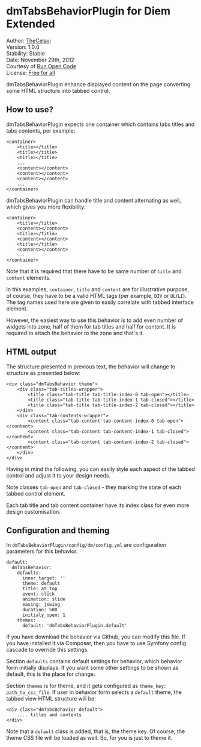 dmTabsBehaviorPlugin for Diem Extended
===============================

Author: [TheCelavi](http://www.runopencode.com/about/thecelavi)  
Version: 1.0.0  
Stability: Stable  
Date: November 29th, 2012  
Courtesy of [Run Open Code](http://www.runopencode.com)   
License: [Free for all](http://www.runopencode.com/terms-and-conditions/free-for-all)

dmTabsBehaviorPlugin enhance displayed content on the page converting some
HTML structure into tabbed control.

How to use?
---------------
dmTabsBehaviorPlugin expects one container which contains tabs titles and tabs contents,
per example:

	<container>
	    <title></title>
	    <title></title>
	    <title></title>
	    ...
	    <content></content>
	    <content></content>
	    <content></content>
	    ...
	</container>

dmTabsBehaviorPlugin can handle title and content alternating as well, which gives you
more flexibility:

	<container>
	    <title></title>
	    <content></content>
	    <title></title>
	    <content></content>
	    <title></title>
	    <content></content>
	    ...
	</container> 
	
Note that it is required that there have to be same number of `title` and `content` elements.

In this examples, `container`, `title` and `content` are for illustrative purpose, of course, they have to be a valid HTML tags (per example, `DIV` or `UL`/`LI`). The tag names used here 
are given to easily correlate with tabbed interface element.

However, the easiest way to use this behavior is to add even number of widgets into
zone, half of them for tab titles and half for content. It is required to attach the
behavior to the zone and that's it.

HTML output
---------------

The structure presented in previous text, the behavior will change to structure as 
presented below:

	<div class="dmTabsBehavior theme">
	    <div class="tab-titles-wrapper">
	        <title class="tab-title tab-title-index-0 tab-open"></title>    
	        <title class="tab-title tab-title-index-1 tab-closed"></title>    
	        <title class="tab-title tab-title-index-2 tab-closed"></title>
	    </div>
	    <div class="tab-contents-wrapper">
	        <content class="tab-content tab-content-index-0 tab-open"></content>
	        <content class="tab-content tab-content-index-1 tab-closed"></content>
	        <content class="tab-content tab-content-index-2 tab-closed"></content>
	    </div>
	</div>

Having in mind the following, you can easily style each aspect of the tabbed control
and adjust it to your design needs.

Note classes `tab-open` and `tab-closed` - they marking the state of each tabbed control
element.

Each tab title and tab content container have its index class for even more design
customisation. 

Configuration and theming
---------------
In `dmTabsBehaviorPlugin/config/dm/config.yml` are configuration parameters for this behavior.

	default:
	  dmTabsBehavior:
	    defaults:
	      inner_target: ''
	      theme: default
	      title: at_top
	      event: click
	      animation: slide
	      easing: jswing
	      duration: 500
	      initialy_open: 1
	    themes: 
	      default: 'dmTabsBehaviorPlugin.default'

If you have download the behavior via Github, you can modify this file. If you have installed
it via Composer, then you have to use Symfony config cascade to override this settings.

Section `defaults` contains default settings for behavior, which behavior form initially
displays. If you want some other settings to be shown as default, this is the place for
change.

Section `themes` is for theme, and it gets configured as `theme_key: path_to_css_file`. 
If user in behavior form selects a `default` theme, the tabbed view HTML structure will be:

	<div class="dmTabsBehavior default">
    	.... titles and contents
	</div>

Note that a `default` class is added, that is, the theme key. Of course, the theme CSS file
will be loaded as well. So, for you is just to theme it.
